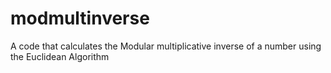 # modmultinverse
A code that calculates the Modular multiplicative inverse of a number using the Euclidean Algorithm
